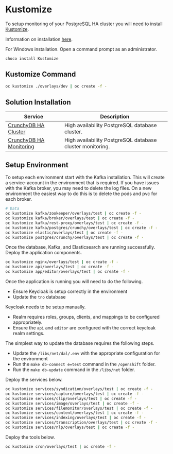 # Kustomize

To setup monitoring of your PostgreSQL HA cluster you will need to install [Kustomize](https://kustomize.io/).

Information on installation [here](https://kubectl.docs.kubernetes.io/installation/kustomize/).

For Windows installation. Open a command prompt as an administrator.

`choco install Kustomize`

## Kustomize Command

```bash
oc kustomize ./overlays/dev | oc create -f -
```

## Solution Installation

| Service                                                 | Description                                               |
| ------------------------------------------------------- | --------------------------------------------------------- |
| [CrunchyDB HA Cluster](./postgres/crunchy/README.md)    | High availability PostgreSQL database cluster.            |
| [CrunchyDB HA Monitoring](./postgres/monitor/README.md) | High availability PostgreSQL database cluster monitoring. |

## Setup Environment

To setup each environment start with the Kafka installation.
This will create a service-account in the environment that is required.
If you have issues with the Kafka broker, you may need to delete the log files.
On a new environment the easiest way to do this is to delete the pods and pvc for each broker.

```bash
# Data
oc kustomize kafka/zookeeper/overlays/test | oc create -f -
oc kustomize kafka/broker/overlays/test | oc create -f -
oc kustomize kafka/rest-proxy/overlays/test | oc create -f -
oc kustomize kafka/postgres/crunchy/overlays/test | oc create -f -
oc kustomize elastic/overlays/test | oc create -f -
oc kustomize postgres/crunchy/overlays/test | oc create -f -
```

Once the database, Kafka, and Elasticsearch are running successfully.
Deploy the application components.

```bash
oc kustomize nginx/overlays/test | oc create -f -
oc kustomize api/overlays/test | oc create -f -
oc kustomize app/editor/overlays/test | oc create -f -
```

Once the application is running you will need to do the following.

- Ensure Keycloak is setup correctly in the environment
- Update the `tno` database

Keycloak needs to be setup manually.

- Realm requires roles, groups, clients, and mappings to be configured appropriately.
- Ensure the `api` and `editor` are configured with the correct keycloak realm settings.

The simplest way to update the database requires the following steps.

- Update the `/libs/net/dal/.env` with the appropriate configuration for the environment
- Run the `make db-connect e=test` command in the `/openshift` folder.
- Run the `make db-update` command in the `/libs/net` folder.

Deploy the services below.

```bash
oc kustomize services/syndication/overlays/test | oc create -f -
oc kustomize services/capture/overlays/test | oc create -f -
oc kustomize services/clip/overlays/test | oc create -f -
oc kustomize services/image/overlays/test | oc create -f -
oc kustomize services/filemonitor/overlays/test | oc create -f -
oc kustomize services/content/overlays/test | oc create -f -
oc kustomize services/indexing/overlays/test | oc create -f -
oc kustomize services/transcription/overlays/test | oc create -f -
oc kustomize services/nlp/overlays/test | oc create -f -
```

Deploy the tools below.

```bash
oc kustomize cron/overlays/test | oc create -f -
```
